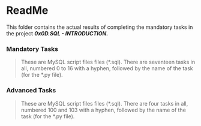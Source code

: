 # ReadMe

This folder contains the actual results of completing the mandatory tasks in the project ___0x0D.SQL - INTRODUCTION.___

### Mandatory Tasks
> These are MySQL script files files (*.sql). There are seventeen tasks in all, numbered 0 to 16 with a hyphen, followed by the name of the task (for the *.py file).

### Advanced Tasks
> These are MySQL script files files (*.sql). There are four tasks in all, numbered 100 and 103 with a hyphen, followed by the name of the task (for the *.py file).
